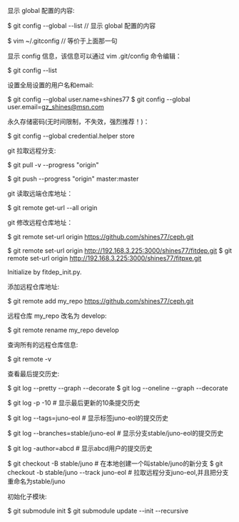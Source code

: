 
显示 global 配置的内容:

$ git config --global --list   // 显示 global 配置的内容

$ vim ~/.gitconfig             // 等价于上面那一句

显示 config 信息，该信息可以通过 vim .git/config 命令编辑：

$ git config --list

设置全局设置的用户名和email:

$ git config --global user.name=shines77
$ git config --global user.email=gz_shines@msn.com

永久存储密码(无时间限制，不失效，强烈推荐！)：

$ git config --global credential.helper store

git 拉取远程分支:

$ git pull -v --progress "origin"

$ git push --progress "origin" master:master

git 读取远端仓库地址：

$ git remote get-url --all origin

git 修改远程仓库地址：

$ git remote set-url origin https://github.com/shines77/ceph.git

$ git remote set-url origin http://192.168.3.225:3000/shines77/fitdep.git
$ git remote set-url origin http://192.168.3.225:3000/shines77/fitpxe.git

Initialize by fitdep_init.py.

添加远程仓库地址:

$ git remote add my_repo https://github.com/shines77/ceph.git


远程仓库 my_repo 改名为 develop:

$ git remote rename my_repo develop

查询所有的远程仓库信息:

$ git remote -v

查看最后提交历史:

$ git log --pretty --graph --decorate
$ git log --oneline --graph --decorate

$ git log -p -10                        # 显示最后更新的10条提交历史

$ git log --tags=juno-eol               # 显示标签juno-eol的提交历史

$ git log --branches=stable/juno-eol    # 显示分支stable/juno-eol的提交历史

$ git log -author=abcd                  # 显示abcd用户的提交历史

$ git checkout -B stable/juno                           # 在本地创建一个叫stable/juno的新分支
$ git checkout -b stable/juno --track juno-eol          # 拉取远程分支juno-eol,并且把分支重命名为stable/juno


初始化子模块:

$ git submodule init
$ git submodule update --init --recursive

